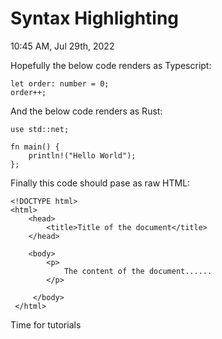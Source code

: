 # Syntax Highlighting

10:45 AM, Jul 29th, 2022

Hopefully the below code renders as Typescript:

    let order: number = 0;
    order++;

And the below code renders as Rust:

    use std::net;

    fn main() {
        println!("Hello World");
    };
    
Finally this code should pase as raw HTML:

    <!DOCTYPE html>
    <html>
        <head>
            <title>Title of the document</title>
        </head>

        <body>
            <p>
                The content of the document......
            </p>
            
         </body>
     </html>
     
Time for tutorials

